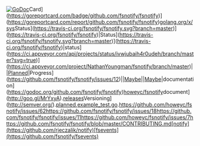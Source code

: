 [![GoDoc](https://godoc.org/github.com/fsnotify/fsnotify?status.svg)](https://godoc.org/github.com/fsnotify/fsnotify)Card](https://goreportcard.com/badge/github.com/fsnotify/fsnotify)](https://goreportcard.com/report/github.com/fsnotify/fsnotify)[golang.org/x/sys](https://godoc.org/golang.org/x/sys)Status](https://travis-ci.org/fsnotify/fsnotify.svg?branch=master)](https://travis-ci.org/fsnotify/fsnotify)|Status](https://travis-ci.org/fsnotify/fsnotify.svg?branch=master)](https://travis-ci.org/fsnotify/fsnotify)|status](https://ci.appveyor.com/api/projects/status/ivwjubaih4r0udeh/branch/master?svg=true)](https://ci.appveyor.com/project/NathanYoungman/fsnotify/branch/master)||[Planned](https://github.com/fsnotify/fsnotify/issues/11)|Progress](https://github.com/fsnotify/fsnotify/issues/12)||[Maybe](https://github.com/fsnotify/fsnotify/issues/53)||[Maybe](https://github.com/fsnotify/fsnotify/issues/9)|documentation](https://godoc.org/github.com/fsnotify/fsnotify)[howeyc/fsnotify](https://godoc.org/github.com/howeyc/fsnotify)document](http://goo.gl/MrYxyA).[releases](https://github.com/fsnotify/fsnotify/releases)Versioning](http://semver.org/).[planned](https://github.com/fsnotify/fsnotify/milestones),[example_test.go](https://github.com/fsnotify/fsnotify/blob/master/example_test.go).https://github.com/howeyc/fsnotify/issues/62https://github.com/fsnotify/fsnotify/issues/18https://github.com/fsnotify/fsnotify/issues/11https://github.com/howeyc/fsnotify/issues/7https://github.com/fsnotify/fsnotify/blob/master/CONTRIBUTING.md[notify](https://github.com/rjeczalik/notify)[fsevents](https://github.com/fsnotify/fsevents)